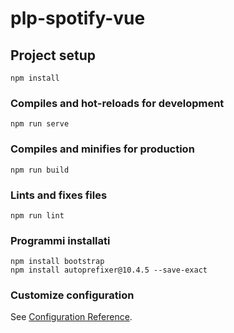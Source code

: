 # plp-spotify-vue

## Project setup

```
npm install
```

### Compiles and hot-reloads for development

```
npm run serve
```

### Compiles and minifies for production

```
npm run build
```

### Lints and fixes files

```
npm run lint
```

### Programmi installati

```
npm install bootstrap
npm install autoprefixer@10.4.5 --save-exact
```

### Customize configuration

See [Configuration Reference](https://cli.vuejs.org/config/).
